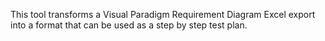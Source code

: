 This tool transforms a Visual Paradigm Requirement Diagram Excel export into a format that can be used as a step by step test plan.
